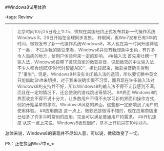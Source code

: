 #Windows8试用体验

-tags: Review

----

>北京时间10月25日晚上11:15，微软在美国纽约正式发布其新一代操作系统Windows 8，26日开始在全球同步发售。
转眼间，离Win7发布已有3年的时间，微软发布了新一代操作系统Windows8，本人也在第一时间升级体验了一番，
不过从我的感受来看，Windows8并没有我想象中出色，有许多令人诟病的地方，给用户体验带来一定的影响。
##输入法
首先来吐槽一下输入法，Windows8自带了微软自家的微软拼音，说起微软的中文输入法，不少人都会想起XP时代时智能ABC“，相比较起来，微软拼音确实得到了”重生“。但是，Windows8并没有关闭输入法的选项，所以要切换中英文只能借助Shift来切换，对于我来说确实很不习惯，而且现在许多输入法对Windows8的支持并不好，所以Windows8的输入法不得不让我感到不满。而且在一定的情况下，还会使我的游戏跳出等情况。
##界面
Windows8的界面改变不得不说十分大，让多数用户不得不去学习新的界面和操作方式，例如开始菜单的移除，Windows8风格的界面，这些都一定影响到了用户的使用体验。
##应用商店
这一点上，微软还是做得不错的，现在应用商店里已经多了许多平时常用的应用，完全可以满足普通用户的需求。
##开机速度
从这一点上来说，Windows8表现很好，基本上开机只在10秒以内。

总体来说，Windows8的表现并不尽如人意，可以说，微软改变了一切。

PS：正在换回Win7中=_=